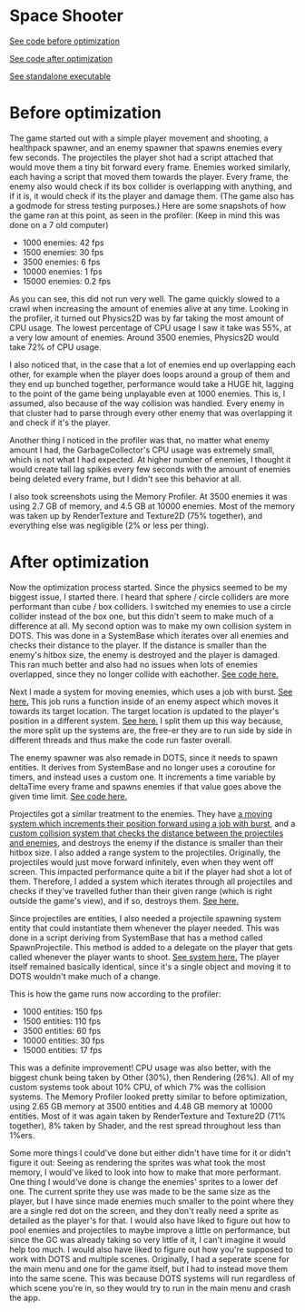# Space Shooter
 
[See code before optimization](https://github.com/SokySergeant/SpaceShooter/releases/tag/BeforeOptimizationTag)

[See code after optimization](https://github.com/SokySergeant/SpaceShooter/releases/tag/AfterOptimizationTag)

[See standalone executable](https://github.com/SokySergeant/SpaceShooter/releases/tag/Executable)

# Before optimization
The game started out with a simple player movement and shooting, a healthpack spawner, and an enemy spawner that spawns enemies every few seconds. The projectiles the player shot had a script attached that would move them a tiny bit forward every frame. Enemies worked similarly, each having a script that moved them towards the player. Every frame, the enemy also would check if its box collider is overlapping with anything, and if it is, it would check if its the player and damage them. (The game also has a godmode for stress testing purposes.) Here are some snapshots of how the game ran at this point, as seen in the profiler: (Keep in mind this was done on a 7 old computer)
- 1000 enemies: 42 fps
- 1500 enemies: 30 fps
- 3500 enemies: 6 fps
- 10000 enemies: 1 fps
- 15000 enemies: 0.2 fps

As you can see, this did not run very well. The game quickly slowed to a crawl when increasing the amount of enemies alive at any time. Looking in the profiler, it turned out Physics2D was by far taking the most amount of CPU usage. The lowest percentage of CPU usage I saw it take was 55%, at a very low amount of enemies. Around 3500 enemies, Physics2D would take 72% of CPU usage.

I also noticed that, in the case that a lot of enemies end up overlapping each other, for example when the player does loops around a group of them and they end up bunched together, performance would take a HUGE hit, lagging to the point of the game being unplayable even at 1000 enemies. This is, I assumed, also because of the way collision was handled. Every enemy in that cluster had to parse through every other enemy that was overlapping it and check if it's the player.

Another thing I noticed in the profiler was that, no matter what enemy amount I had, the GarbageCollector's CPU usage was extremely small, which is not what I had expected. At higher number of enemies, I thought it would create tall lag spikes every few seconds with the amount of enemies being deleted every frame, but I didn't see this behavior at all.

I also took screenshots using the Memory Profiler. At 3500 enemies it was using 2.7 GB of memory, and 4.5 GB at 10000 enemies. Most of the memory was taken up by RenderTexture and Texture2D (75% together), and everything else was negligible (2% or less per thing).

# After optimization
Now the optimization process started. Since the physics seemed to be my biggest issue, I started there. I heard that sphere / circle colliders are more performant than cube / box colliders. I switched my enemies to use a circle collider instead of the box one, but this didn't seem to make much of a difference at all. My second option was to make my own collision system in DOTS. This was done in a SystemBase which iterates over all enemies and checks their distance to the player. If the distance is smaller than the enemy's hitbox size, the enemy is destroyed and the player is damaged. This ran much better and also had no issues when lots of enemies overlapped, since they no longer collide with eachother. [See code here.](https://github.com/SokySergeant/SpaceShooter/blob/main/Assets/Scripts/Enemy/EnemyCollisionSystemBase.cs)

Next I made a system for moving enemies, which uses a job with burst. [See here.](https://github.com/SokySergeant/SpaceShooter/blob/main/Assets/Scripts/Enemy/EnemyMovingSystem.cs) This job runs a function inside of an enemy aspect which moves it towards its target location. The target location is updated to the player's position in a different system. [See here.](https://github.com/SokySergeant/SpaceShooter/blob/main/Assets/Scripts/Enemy/EnemySetTargetSystemBase.cs) I split them up this way because, the more split up the systems are, the free-er they are to run side by side in different threads and thus make the code run faster overall. 

The enemy spawner was also remade in DOTS, since it needs to spawn entities. It derives from SystemBase and no longer uses a coroutine for timers, and instead uses a custom one. It increments a time variable by deltaTime every frame and spawns enemies if that value goes above the given time limit. [See code here.](https://github.com/SokySergeant/SpaceShooter/blob/main/Assets/Scripts/EnemySpawner/EnemySpawnerSystemBase.cs)

Projectiles got a similar treatment to the enemies. They have [a moving system which increments their position forward using a job with burst](https://github.com/SokySergeant/SpaceShooter/blob/main/Assets/Scripts/Projectile/ProjectileMovingSystem.cs), and a [custom collision system that checks the distance between the projectiles and enemies](https://github.com/SokySergeant/SpaceShooter/blob/main/Assets/Scripts/Projectile/ProjectileCollisionSystemBase.cs), and destroys the enemy if the distance is smaller than their hitbox size. I also added a range system to the projectiles. Originally, the projectiles would just move forward infinitely, even when they went off screen. This impacted performance quite a bit if the player had shot a lot of them. Therefore, I added a system which iterates through all projectiles and checks if they've travelled futher than their given range (which is right outside the game's view), and if so, destroys them. [See here. ](https://github.com/SokySergeant/SpaceShooter/blob/main/Assets/Scripts/Projectile/ProjectileRangeSystemBase.cs)

Since projectiles are entities, I also needed a projectile spawning system entity that could instantiate them whenever the player needed. This was done in a script deriving from SystemBase that has a method called SpawnProjectile. This method is added to a delegate on the player that gets called whenever the player wants to shoot. [See system here.](https://github.com/SokySergeant/SpaceShooter/blob/main/Assets/Scripts/Projectile/ProjectileSpawnerSystemBase.cs)
The player itself remained basically identical, since it's a single object and moving it to DOTS wouldn't make much of a change.

This is how the game runs now according to the profiler:
- 1000 entities: 150 fps
- 1500 entities: 110 fps
- 3500 entities: 60 fps
- 10000 entities: 30 fps
- 15000 entities: 17 fps

This was a definite improvement! CPU usage was also better, with the biggest chunk being taken by Other (30%), then Rendering (26%). All of my custom systems took about 10% CPU, of which 7% was the collision systems. The Memory Profiler looked pretty similar to before optimization, using 2.65 GB memory at 3500 entities and 4.48 GB memory at 10000 entities. Most of it was again taken by RenderTexture and Texture2D (71% together), 8% taken by Shader, and the rest spread throughout less than 1%ers.

Some more things I could've done but either didn't have time for it or didn't figure it out:
Seeing as rendering the sprites was what took the most memory, I would've liked to look into how to make that more performant. One thing I would've done is change the enemies' sprites to a lower def one. The current sprite they use was made to be the same size as the player, but I have since made enemies much smaller to the point where they are a single red dot on the screen, and they don't really need a sprite as detailed as the player's for that. I would also have liked to figure out how to pool enemies and projectiles to maybe improve a little on performance, but since the GC was already taking so very little of it, I can't imagine it would help too much. I would also have liked to figure out how you're supposed to work with DOTS and multiple scenes. Originally, I had a seperate scene for the main menu and one for the game itself, but I had to instead move them into the same scene. This was because DOTS systems will run regardless of which scene you're in, so they would try to run in the main menu and crash the app. 
